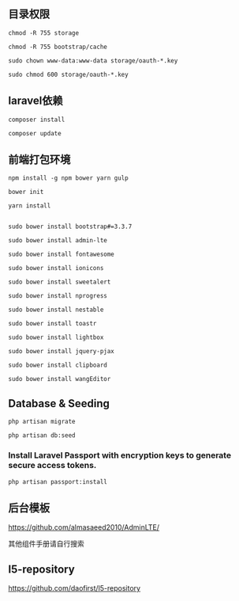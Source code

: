 ## 目录权限
~~~
chmod -R 755 storage

chmod -R 755 bootstrap/cache

sudo chown www-data:www-data storage/oauth-*.key

sudo chmod 600 storage/oauth-*.key
~~~
## laravel依赖
~~~
composer install

composer update
~~~
## 前端打包环境
~~~
npm install -g npm bower yarn gulp

bower init

yarn install


sudo bower install bootstrap#=3.3.7

sudo bower install admin-lte

sudo bower install fontawesome

sudo bower install ionicons

sudo bower install sweetalert

sudo bower install nprogress

sudo bower install nestable

sudo bower install toastr

sudo bower install lightbox

sudo bower install jquery-pjax

sudo bower install clipboard

sudo bower install wangEditor

~~~
## Database & Seeding
~~~
php artisan migrate

php artisan db:seed
~~~
### Install Laravel Passport with encryption keys to generate secure access tokens.
~~~
php artisan passport:install
~~~
## 后台模板

https://github.com/almasaeed2010/AdminLTE/

其他组件手册请自行搜索

## l5-repository

https://github.com/daofirst/l5-repository